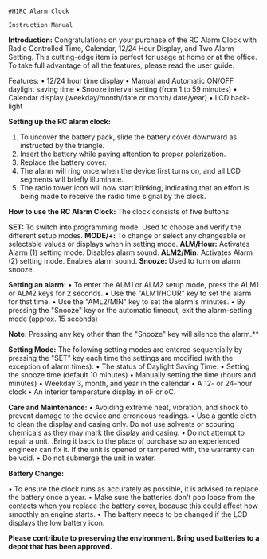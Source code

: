                                                                       #H1RC Alarm Clock 
                                                                      Instruction Manual

**Introduction:** Congratulations on your purchase of the RC Alarm Clock with Radio Controlled Time, Calendar, 12/24 Hour Display, and Two Alarm Setting. This cutting-edge item is perfect for usage at home or at the office. To take full advantage of all the features, please read the user guide.
 
 Features:
•	12/24 hour time display
•	Manual and Automatic ON/OFF daylight saving time
•	Snooze interval setting (from 1 to 59 minutes)
•	Calendar display (weekday/month/date or month/ date/year)
•	LCD back-light

**Setting up the RC alarm clock:**
 
1.	To uncover the battery pack, slide the battery cover downward as instructed by the triangle.
2.	Insert the battery while paying attention to proper polarization.
3.	Replace the battery cover.
4.	The alarm will ring once when the device first turns on, and all LCD segments will briefly illuminate.
5.	The radio tower icon will now start blinking, indicating that an effort is being made to receive the radio time signal by the clock.

**How to use the RC Alarm Clock:**
The clock consists of five buttons:
 
**SET:** To switch into programming mode.
     Used to choose and verify the different setup modes.
**MODE/+:** To change or select any changeable or selectable values or displays when in setting mode.
**ALM/Hour:** Activates Alarm (1) setting mode. 
              Disables alarm sound.
**ALM2/Min:** Activates Alarm (2) setting mode. 
              Enables alarm sound.
**Snooze:** Used to turn on alarm snooze.

**Setting an alarm:**
•	To enter the ALM1 or ALM2 setup mode, press the ALM1 or ALM2 keys for 2 seconds.
•	Use the "ALM1/HOUR" key to set the alarm for that time.
•	Use the "AML2/MIN" key to set the alarm's minutes.
•	By pressing the "Snooze" key or the automatic timeout, exit the alarm-setting mode (approx. 15 seconds)

**Note:** Pressing any key other than the "Snooze" key will silence the alarm.**

**Setting Mode:** The following setting modes are entered sequentially by pressing the "SET" key each time the settings are modified (with the exception of alarm times):
•	The status of Daylight Saving Time.
•	Setting the snooze time (default 10 minutes)
•	Manually setting the time (hours and minutes)
•	Weekday 3, month, and year in the calendar
•	A 12- or 24-hour clock
•	An interior temperature display in oF or oC.

**Care and Maintenance:** 
•	Avoiding extreme heat, vibration, and shock to prevent damage to the device and erroneous readings.
•	Use a gentle cloth to clean the display and casing only. Do not use solvents or scouring chemicals as they may mark the display and casing.
•	Do not attempt to repair a unit. .Bring it back to the place of purchase so an experienced engineer can fix it. If the unit is opened or tampered with, the warranty can be void.
•	Do not submerge the unit in water.


**Battery Change:**

•	To ensure the clock runs as accurately as possible, it is advised to replace the battery once a year.
•	Make sure the batteries don't pop loose from the contacts when you replace the battery cover, because this could affect how smoothly an engine starts.
•	The battery needs to be changed if the LCD displays the low battery icon. 

**Please contribute to preserving the environment. Bring used batteries to a depot that has been approved.**
